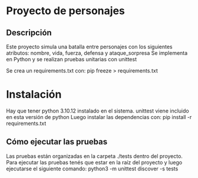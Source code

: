 # Proyecto de personajes

## Descripción
Este proyecto simula una batalla entre personajes con los siguientes atributos: nombre, vida, fuerza, defensa y ataque_sorpresa
Se implementa en Python y se realizan pruebas unitarias con unittest

Se crea un requirements.txt con:
pip freeze > requirements.txt
# Instalación
Hay que tener python 3.10.12 instalado en el sistema. 
unittest viene incluido en esta versión de python
Luego instalar las dependencias con:
pip install -r requirements.txt


## Cómo ejecutar las pruebas
Las pruebas están organizadas en la carpeta ./tests dentro del proyecto. Para ejecutar las pruebas tenés que estar en la raíz del proyecto y luego ejecutarse el siguiente comando:
python3 -m unittest discover -s tests

